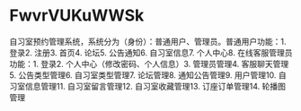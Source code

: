 # FwvrVUKuWWSk
自习室预约管理系统，系统分为（身份）：普通用户、管理员。普通用户功能：1. 登录2. 注册3. 首页4. 论坛5. 公告通知6. 自习室信息7. 个人中心8. 在线客服管理员功能：1. 登录2. 个人中心（修改密码、个人信息）3. 管理员管理4. 客服聊天管理5. 公告类型管理6. 自习室类型管理7. 论坛管理8. 通知公告管理9. 用户管理10. 自习室信息管理11. 自习室留言管理12. 自习室收藏管理13. 订座订单管理14. 轮播图管理 
